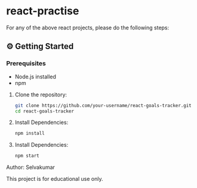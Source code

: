 # react-practise

For any of the above react projects, please do the following steps:

## ⚙️ Getting Started

### Prerequisites

- Node.js installed
- npm

1. Clone the repository:
   ```bash
   git clone https://github.com/your-username/react-goals-tracker.git
   cd react-goals-tracker

2. Install Dependencies:
   ```bash
   npm install

3. Install Dependencies:
   ```bash
   npm start

Author: Selvakumar

This project is for educational use only.
